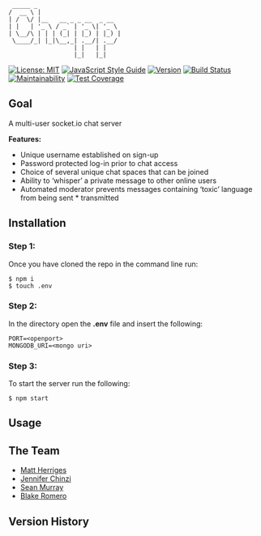 ```
 _____ _                       
/  __ \ |                      
| /  \/ |__   __ _ _ __  _ __  
| |   | '_ \ / _` | '_ \| '_ \ 
| \__/\ | | | (_| | |_) | |_) |
 \____/_| |_|\__,_| .__/| .__/ 
                  | |   | |    
                  |_|   |_|  
```


[![License: MIT](https://img.shields.io/badge/License-MIT-brightgreen.svg)](https://github.com/bus-jam/chapp-server/blob/staging/license)
[![JavaScript Style Guide](https://img.shields.io/badge/code_style-standard-brightgreen.svg)](https://standardjs.com)
[![Version](https://img.shields.io/badge/Version-1.1.0-brightgreen.svg)](https://github.com/bus-jam/chapp-server#readme)
[![Build Status](https://travis-ci.com/bus-jam/chapp-client.svg?branch=master)](https://travis-ci.com/bus-jam/chapp-server)
[![Maintainability](https://api.codeclimate.com/v1/badges/1dce88fe3053097d08ef/maintainability)](https://codeclimate.com/github/bus-jam/chapp-server/maintainability)
[![Test Coverage](https://api.codeclimate.com/v1/badges/71e278df61b490f3c79c/test_coverage)](https://codeclimate.com/github/bus-jam/chapp-server/test_coverage)

## Goal

A multi-user socket.io chat server

**Features:**

* Unique username established on sign-up
* Password protected log-in prior to chat access
* Choice of several unique chat spaces that can be joined
* Ability to ‘whisper’ a private message to other online users
* Automated moderator prevents messages containing ‘toxic’ language from being sent * transmitted


## Installation

### Step 1:
Once you have cloned the repo in the command line run:

```console
$ npm i
$ touch .env
```
### Step 2:
In the directory open the **.env** file and insert the following:

```
PORT=<openport>
MONGODB_URI=<mongo uri>
```

### Step 3:

To start the server run the following:

```console
$ npm start
```

## Usage





## The Team

* [Matt Herriges](https://github.com/herrigesmt)
* [Jennifer Chinzi](https://github.com/jchinzi)
* [Sean Murray](https://github.com/seanjmurray)
* [Blake Romero](https://github.com/blakerom)

## Version History

